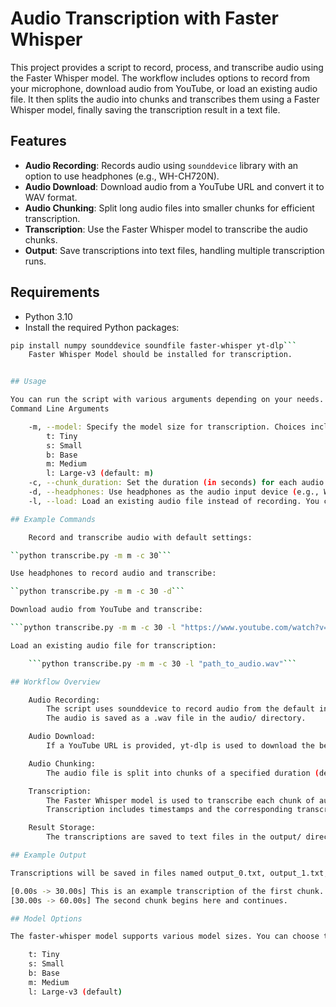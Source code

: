 # Audio Transcription with Faster Whisper

This project provides a script to record, process, and transcribe audio using the Faster Whisper model. The workflow includes options to record from your microphone, download audio from YouTube, or load an existing audio file. It then splits the audio into chunks and transcribes them using a Faster Whisper model, finally saving the transcription result in a text file.

## Features

- **Audio Recording**: Records audio using `sounddevice` library with an option to use headphones (e.g., WH-CH720N).
- **Audio Download**: Download audio from a YouTube URL and convert it to WAV format.
- **Audio Chunking**: Split long audio files into smaller chunks for efficient transcription.
- **Transcription**: Use the Faster Whisper model to transcribe the audio chunks.
- **Output**: Save transcriptions into text files, handling multiple transcription runs.

## Requirements

- Python 3.10
- Install the required Python packages:

```bash
pip install numpy sounddevice soundfile faster-whisper yt-dlp```
    Faster Whisper Model should be installed for transcription.


## Usage

You can run the script with various arguments depending on your needs.
Command Line Arguments

    -m, --model: Specify the model size for transcription. Choices include:
        t: Tiny
        s: Small
        b: Base
        m: Medium
        l: Large-v3 (default: m)
    -c, --chunk_duration: Set the duration (in seconds) for each audio chunk. Default is 30 seconds.
    -d, --headphones: Use headphones as the audio input device (e.g., WH-CH720N).
    -l, --load: Load an existing audio file instead of recording. You can provide a URL to download audio or specify a path to a local file.

## Example Commands

    Record and transcribe audio with default settings:

``python transcribe.py -m m -c 30```

Use headphones to record audio and transcribe:

``python transcribe.py -m m -c 30 -d```

Download audio from YouTube and transcribe:

```python transcribe.py -m m -c 30 -l "https://www.youtube.com/watch?v=VIDEO_ID"``` 

Load an existing audio file for transcription:

    ```python transcribe.py -m m -c 30 -l "path_to_audio.wav"```

## Workflow Overview

    Audio Recording:
        The script uses sounddevice to record audio from the default input device or a specified headphone device.
        The audio is saved as a .wav file in the audio/ directory.

    Audio Download:
        If a YouTube URL is provided, yt-dlp is used to download the best available audio and convert it to .wav format.

    Audio Chunking:
        The audio file is split into chunks of a specified duration (default is 30 seconds) to optimize the transcription process.

    Transcription:
        The Faster Whisper model is used to transcribe each chunk of audio.
        Transcription includes timestamps and the corresponding transcribed text for each chunk.

    Result Storage:
        The transcriptions are saved to text files in the output/ directory.

## Example Output

Transcriptions will be saved in files named output_0.txt, output_1.txt, etc. An example transcription might look like:

[0.00s -> 30.00s] This is an example transcription of the first chunk.
[30.00s -> 60.00s] The second chunk begins here and continues.

## Model Options

The faster-whisper model supports various model sizes. You can choose the model based on your hardware capabilities:

    t: Tiny
    s: Small
    b: Base
    m: Medium
    l: Large-v3 (default)
